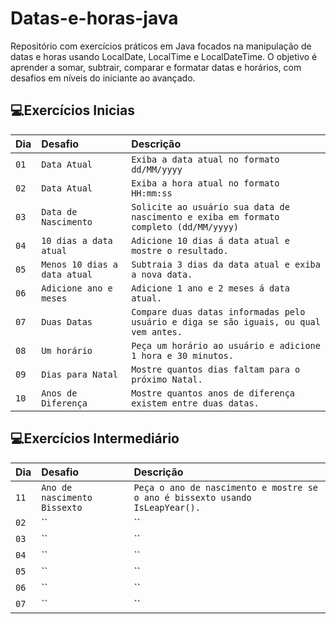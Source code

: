 # Datas-e-horas-java
Repositório com exercícios práticos em Java focados na manipulação de datas e horas usando LocalDate, LocalTime e LocalDateTime. O objetivo é aprender a somar, subtrair, comparar e formatar datas e horários, com desafios em níveis do iniciante ao avançado.



## 💻Exercícios Inicias
| Dia | Desafio | Descrição |
| :---------------- | :--------- | :--------- |
| `01` | `Data Atual` | `Exiba a data atual no formato dd/MM/yyyy` |
| `02` | `Data Atual` | `Exiba a hora atual no formato HH:mm:ss` |
| `03` | `Data de Nascimento` | `Solicite ao usuário sua data de nascimento e exiba em formato completo (dd/MM/yyyy)` |
| `04` | `10 dias a data atual` | `Adicione 10 dias á data atual e mostre o resultado.` |
| `05` | `Menos 10 dias a data atual` | `Subtraia 3 dias da data atual e exiba a nova data.` |
| `06` | `Adicione ano e meses` | `Adicione 1 ano e 2 meses á data atual.` |
| `07` | `Duas Datas` | `Compare duas datas informadas pelo usuário e diga se são iguais, ou qual vem antes.` |
| `08` | `Um horário` | `Peça um horário ao usuário e adicione 1 hora e 30 minutos.` |
| `09` | `Dias para Natal` | `Mostre quantos dias faltam para o próximo Natal.` |
| `10` | `Anos de Diferença` | `Mostre quantos anos de diferença existem entre duas datas.` |



## 💻Exercícios Intermediário
| Dia | Desafio | Descrição |
| :---------------- | :--------- | :--------- |
| `11` | `Ano de nascimento Bissexto` | `Peça o ano de nascimento e mostre se o ano é bissexto usando IsLeapYear().` |
| `02` | `` | `` |
| `03` | `` | `` |
| `04` | `` | `` |
| `05` | `` | `` |
| `06` | `` | `` |
| `07` | `` | `` |


